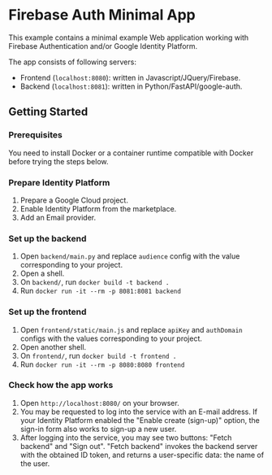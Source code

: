 # Firebase Auth Minimal App

This example contains a minimal example Web application working with Firebase
Authentication and/or Google Identity Platform.

The app consists of following servers:

- Frontend (`localhost:8080`): written in Javascript/JQuery/Firebase.
- Backend (`localhost:8081`): written in Python/FastAPI/google-auth.

## Getting Started

### Prerequisites

You need to install Docker or a container runtime compatible with Docker before trying
the steps below.

### Prepare Identity Platform

1. Prepare a Google Cloud project.
1. Enable Identity Platform from the marketplace.
1. Add an Email provider.

### Set up the backend

1. Open `backend/main.py` and replace `audience` config with the value corresponding to
   your project.
1. Open a shell.
1. On `backend/`, run `docker build -t backend .`
1. Run `docker run -it --rm -p 8081:8081 backend`

### Set up the frontend

1. Open `frontend/static/main.js` and replace `apiKey` and `authDomain` configs with the
   values corresponding to your project.
1. Open another shell.
1. On `frontend/`, run `docker build -t frontend .`
1. Run `docker run -it --rm -p 8080:8080 frontend`

### Check how the app works

1. Open `http://localhost:8080/` on your browser.
1. You may be requested to log into the service with an E-mail address.
   If your Identity Platform enabled the "Enable create (sign-up)" option, the sign-in
   form also works to sign-up a new user.
1. After logging into the service, you may see two buttons: "Fetch backend" and "Sign
   out". "Fetch backend" invokes the backend server with the obtained ID token, and
   returns a user-specific data: the name of the user.
